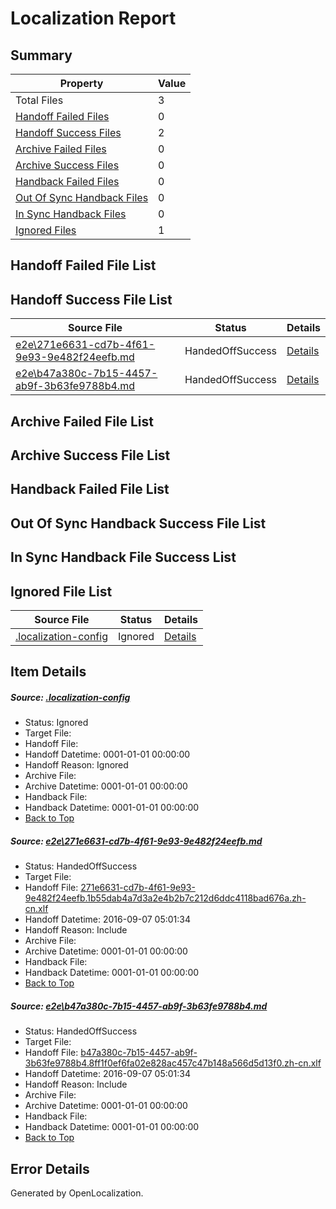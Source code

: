 # <a name='report-top'></a> Localization Report

## Summary
 Property | Value 
 -------- | ----- 
 Total Files | 3
[ Handoff Failed Files ](#handoff-failed-list)| 0
[ Handoff Success Files ](#handoff-success-list)| 2
[ Archive Failed Files ](#archive-failed-list)| 0
[ Archive Success Files ](#archive-success-list)| 0
[ Handback Failed Files ](#handback-failed-list)| 0
[ Out Of Sync Handback Files ](#outofsync-handback-success-list)| 0
[ In Sync Handback Files ](#insync-handback-success-list)| 0
[ Ignored Files ](#ignored-list)| 1

## <a name='handoff-failed-list'></a> Handoff Failed File List

## <a name='handoff-success-list'></a> Handoff Success File List
 Source File | Status | Details 
 ----------- | ------ | ------- 
 [e2e\271e6631-cd7b-4f61-9e93-9e482f24eefb.md](https://github.com/OpenLocalizationTestOrg/ol-test0/blob/bf518601f9dae2ca4d8e9033cff490895c4a83fe/e2e/271e6631-cd7b-4f61-9e93-9e482f24eefb.md) | HandedOffSuccess | [Details](#43654c2aa6edc93308cccf230403ac83c37fd57c1)
 [e2e\b47a380c-7b15-4457-ab9f-3b63fe9788b4.md](https://github.com/OpenLocalizationTestOrg/ol-test0/blob/bf518601f9dae2ca4d8e9033cff490895c4a83fe/e2e/b47a380c-7b15-4457-ab9f-3b63fe9788b4.md) | HandedOffSuccess | [Details](#b70b0318f13b590943bfc27de108c6a50085de182)

## <a name='archive-failed-list'></a> Archive Failed File List

## <a name='archive-success-list'></a> Archive Success File List

## <a name='handback-failed-list'></a> Handback Failed File List

## <a name='outofsync-handback-success-list'></a> Out Of Sync Handback Success File List

## <a name='insync-handback-success-list'></a> In Sync Handback File Success List

## <a name='ignored-list'></a> Ignored File List
 Source File | Status | Details 
 ----------- | ------ | ------- 
 [.localization-config](https://github.com/OpenLocalizationTestOrg/ol-test0/blob/bf518601f9dae2ca4d8e9033cff490895c4a83fe/.localization-config) | Ignored | [Details](#3d4f252ac210baf56311d7e97dcc2db10974dbd20)

## Item Details
##### <a name='3d4f252ac210baf56311d7e97dcc2db10974dbd20'></a> Source: [.localization-config](https://github.com/OpenLocalizationTestOrg/ol-test0/blob/bf518601f9dae2ca4d8e9033cff490895c4a83fe/.localization-config)
* Status: Ignored
* Target File: 
* Handoff File: 
* Handoff Datetime: 0001-01-01 00:00:00
* Handoff Reason: Ignored
* Archive File: 
* Archive Datetime: 0001-01-01 00:00:00
* Handback File: 
* Handback Datetime: 0001-01-01 00:00:00
* [Back to Top](#report-top)

##### <a name='43654c2aa6edc93308cccf230403ac83c37fd57c1'></a> Source: [e2e\271e6631-cd7b-4f61-9e93-9e482f24eefb.md](https://github.com/OpenLocalizationTestOrg/ol-test0/blob/bf518601f9dae2ca4d8e9033cff490895c4a83fe/e2e/271e6631-cd7b-4f61-9e93-9e482f24eefb.md)
* Status: HandedOffSuccess
* Target File: 
* Handoff File: [271e6631-cd7b-4f61-9e93-9e482f24eefb.1b55dab4a7d3a2e4b2b7c212d6ddc4118bad676a.zh-cn.xlf](https://github.com/OpenLocalizationTestOrg/ol-test0-handoff/blob/bb855b82f78e7af7a683b7660aca6fec8e24a12c/ol-handoff/OpenLocalizationTestOrg/ol-test0-zhcn/ci/ht/271e6631-cd7b-4f61-9e93-9e482f24eefb.1b55dab4a7d3a2e4b2b7c212d6ddc4118bad676a.zh-cn.xlf)
* Handoff Datetime: 2016-09-07 05:01:34
* Handoff Reason: Include
* Archive File: 
* Archive Datetime: 0001-01-01 00:00:00
* Handback File: 
* Handback Datetime: 0001-01-01 00:00:00
* [Back to Top](#report-top)

##### <a name='b70b0318f13b590943bfc27de108c6a50085de182'></a> Source: [e2e\b47a380c-7b15-4457-ab9f-3b63fe9788b4.md](https://github.com/OpenLocalizationTestOrg/ol-test0/blob/bf518601f9dae2ca4d8e9033cff490895c4a83fe/e2e/b47a380c-7b15-4457-ab9f-3b63fe9788b4.md)
* Status: HandedOffSuccess
* Target File: 
* Handoff File: [b47a380c-7b15-4457-ab9f-3b63fe9788b4.8ff1f0ef6fa02e828ac457c47b148a566d5d13f0.zh-cn.xlf](https://github.com/OpenLocalizationTestOrg/ol-test0-handoff/blob/bb855b82f78e7af7a683b7660aca6fec8e24a12c/ol-handoff/OpenLocalizationTestOrg/ol-test0-zhcn/ci/ht/b47a380c-7b15-4457-ab9f-3b63fe9788b4.8ff1f0ef6fa02e828ac457c47b148a566d5d13f0.zh-cn.xlf)
* Handoff Datetime: 2016-09-07 05:01:34
* Handoff Reason: Include
* Archive File: 
* Archive Datetime: 0001-01-01 00:00:00
* Handback File: 
* Handback Datetime: 0001-01-01 00:00:00
* [Back to Top](#report-top)


## Error Details

Generated by OpenLocalization.
